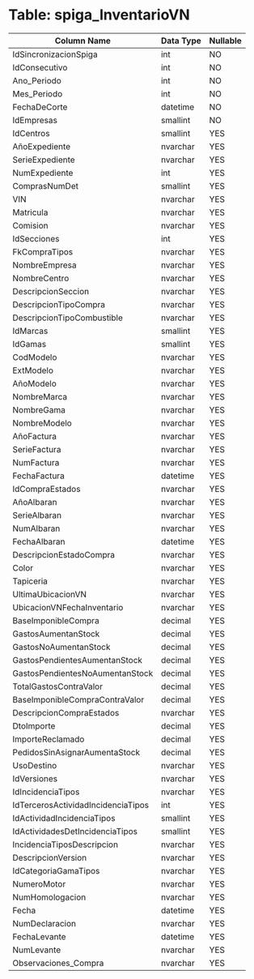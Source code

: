 # Table: spiga_InventarioVN

| Column Name | Data Type | Nullable |
|-------------|-----------|----------|
| IdSincronizacionSpiga | int | NO |
| IdConsecutivo | int | NO |
| Ano_Periodo | int | NO |
| Mes_Periodo | int | NO |
| FechaDeCorte | datetime | NO |
| IdEmpresas | smallint | NO |
| IdCentros | smallint | YES |
| AñoExpediente | nvarchar | YES |
| SerieExpediente | nvarchar | YES |
| NumExpediente | int | YES |
| ComprasNumDet | smallint | YES |
| VIN | nvarchar | YES |
| Matricula | nvarchar | YES |
| Comision | nvarchar | YES |
| IdSecciones | int | YES |
| FkCompraTipos | nvarchar | YES |
| NombreEmpresa | nvarchar | YES |
| NombreCentro | nvarchar | YES |
| DescripcionSeccion | nvarchar | YES |
| DescripcionTipoCompra | nvarchar | YES |
| DescripcionTipoCombustible | nvarchar | YES |
| IdMarcas | smallint | YES |
| IdGamas | smallint | YES |
| CodModelo | nvarchar | YES |
| ExtModelo | nvarchar | YES |
| AñoModelo | nvarchar | YES |
| NombreMarca | nvarchar | YES |
| NombreGama | nvarchar | YES |
| NombreModelo | nvarchar | YES |
| AñoFactura | nvarchar | YES |
| SerieFactura | nvarchar | YES |
| NumFactura | nvarchar | YES |
| FechaFactura | datetime | YES |
| IdCompraEstados | nvarchar | YES |
| AñoAlbaran | nvarchar | YES |
| SerieAlbaran | nvarchar | YES |
| NumAlbaran | nvarchar | YES |
| FechaAlbaran | datetime | YES |
| DescripcionEstadoCompra | nvarchar | YES |
| Color | nvarchar | YES |
| Tapiceria | nvarchar | YES |
| UltimaUbicacionVN | nvarchar | YES |
| UbicacionVNFechaInventario | nvarchar | YES |
| BaseImponibleCompra | decimal | YES |
| GastosAumentanStock | decimal | YES |
| GastosNoAumentanStock | decimal | YES |
| GastosPendientesAumentanStock | decimal | YES |
| GastosPendientesNoAumentanStock | decimal | YES |
| TotalGastosContraValor | decimal | YES |
| BaseImponibleCompraContraValor | decimal | YES |
| DescripcionCompraEstados | nvarchar | YES |
| DtoImporte | decimal | YES |
| ImporteReclamado | decimal | YES |
| PedidosSinAsignarAumentaStock | decimal | YES |
| UsoDestino | nvarchar | YES |
| IdVersiones | nvarchar | YES |
| IdIncidenciaTipos | nvarchar | YES |
| IdTercerosActividadIncidenciaTipos | int | YES |
| IdActividadIncidenciaTipos | smallint | YES |
| IdActividadesDetIncidenciaTipos | smallint | YES |
| IncidenciaTiposDescripcion | nvarchar | YES |
| DescripcionVersion | nvarchar | YES |
| IdCategoriaGamaTipos | nvarchar | YES |
| NumeroMotor | nvarchar | YES |
| NumHomologacion | nvarchar | YES |
| Fecha | datetime | YES |
| NumDeclaracion | nvarchar | YES |
| FechaLevante | datetime | YES |
| NumLevante | nvarchar | YES |
| Observaciones_Compra | nvarchar | YES |
